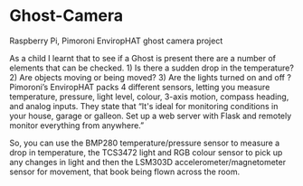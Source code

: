# Ghost-Camera
Raspberry Pi, Pimoroni EnviropHAT ghost camera project

As a child I learnt that to see if  a Ghost is present there are a number of elements that can be checked. 1) Is there a sudden drop in the temperature? 2) Are objects moving or being moved? 3) Are the lights turned on and off ? 
​
Pimoroni’s EnviropHAT packs 4 different sensors, letting you measure temperature, pressure, light level, colour, 3-axis motion, compass heading, and analog inputs. They state that “It's ideal for monitoring conditions in your house, garage or galleon. Set up a web server with Flask and remotely monitor everything from anywhere.”

So, you can use the BMP280 temperature/pressure sensor to measure a drop in temperature, the TCS3472 light and RGB colour sensor to pick up any changes in light and then the LSM303D accelerometer/magnetometer sensor for movement, that book being flown across the room.
